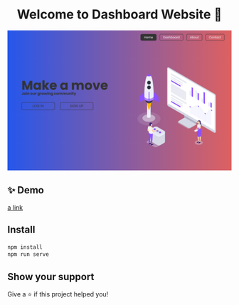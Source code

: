 <h1 align="center">Welcome to Dashboard Website 👋</h1>

![alt text](/src/assets/screen_home.png)

## ✨ Demo
[a link](https://dashboard-website.vercel.app)

## Install

```sh
npm install
npm run serve
```

## Show your support

Give a ⭐️ if this project helped you!
